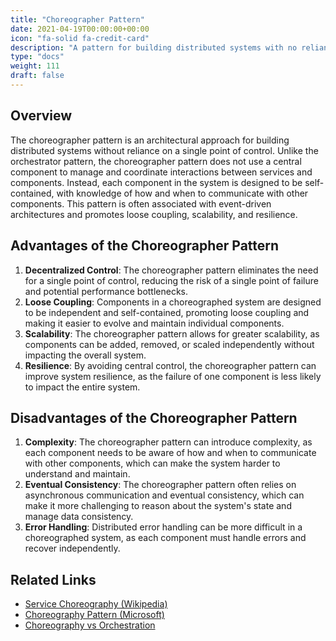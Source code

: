 ```yaml
---
title: "Choreographer Pattern"
date: 2021-04-19T00:00:00+00:00
icon: "fa-solid fa-credit-card"
description: "A pattern for building distributed systems with no reliance on a single point of control."
type: "docs"
weight: 111
draft: false
---
```


## Overview

The choreographer pattern is an architectural approach for building distributed systems without reliance on a single point of control. Unlike the orchestrator pattern, the choreographer pattern does not use a central component to manage and coordinate interactions between services and components. Instead, each component in the system is designed to be self-contained, with knowledge of how and when to communicate with other components. This pattern is often associated with event-driven architectures and promotes loose coupling, scalability, and resilience.

## Advantages of the Choreographer Pattern

1. **Decentralized Control**: The choreographer pattern eliminates the need for a single point of control, reducing the risk of a single point of failure and potential performance bottlenecks.
2. **Loose Coupling**: Components in a choreographed system are designed to be independent and self-contained, promoting loose coupling and making it easier to evolve and maintain individual components.
3. **Scalability**: The choreographer pattern allows for greater scalability, as components can be added, removed, or scaled independently without impacting the overall system.
4. **Resilience**: By avoiding central control, the choreographer pattern can improve system resilience, as the failure of one component is less likely to impact the entire system.

## Disadvantages of the Choreographer Pattern

1. **Complexity**: The choreographer pattern can introduce complexity, as each component needs to be aware of how and when to communicate with other components, which can make the system harder to understand and maintain.
2. **Eventual Consistency**: The choreographer pattern often relies on asynchronous communication and eventual consistency, which can make it more challenging to reason about the system's state and manage data consistency.
3. **Error Handling**: Distributed error handling can be more difficult in a choreographed system, as each component must handle errors and recover independently.

## Related Links

- [Service Choreography (Wikipedia)](https://en.wikipedia.org/wiki/Service_choreography)
- [Choreography Pattern (Microsoft)](https://docs.microsoft.com/en-us/azure/architecture/patterns/choreography)
- [Choreography vs Orchestration](https://medium.com/ingeniouslysimple/choreography-vs-orchestration-a6f21cfaccae)
